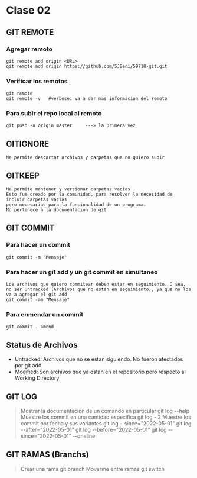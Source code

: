 # Clase 02

## GIT REMOTE

### Agregar remoto

    git remote add origin <URL>
    git remote add origin https://github.com/SJBeni/59710-git.git

### Verificar los remotos
    git remote
    git remote -v   #verbose: va a dar mas informacion del remoto

### Para subir el repo local al remoto
    git push -u origin master     ---> la primera vez

## GITIGNORE
    Me permite descartar archivos y carpetas que no quiero subir

## GITKEEP
    Me permite mantener y versionar carpetas vacias
    Esto fue creado por la comunidad, para resolver la necesidad de incluir carpetas vacias
    pero necesarias para la funcionalidad de un programa.
    No pertenece a la documentacion de git

## GIT COMMIT

### Para hacer un commit
    git commit -m "Mensaje"

### Para hacer un git add y un git commit en simultaneo
    Los archivos que quiero commitear deben estar en seguimiento. O sea, no ser Untracked (Archivos que no estan en seguimiento), ya que no los va a agregar el git add
    git commit -am "Mensaje"

### Para enmendar un commit
    git commit --amend

## Status de Archivos

* Untracked: Archivos que no se estan siguiendo. No fueron afectados por git add
* Modified: Son archivos que ya estan en el repositorio pero respecto al Working Directory

## GIT LOG
>Mostrar la documentacion de un comando en particular
    git log --help
>Muestre los commit en una cantidad especifica
    git log - 2
> Muestre los commit por fecha y sus variantes
    git log --since="2022-05-01"
    git log --after="2022-05-01"
    git log --before="2022-05-01"
    git log --since="2022-05-01" --oneline

## GIT RAMAS (Branchs)
> Crear una rama
    git branch <nombre-rama>
>Moverme entre ramas
    git switch <nombre-rama>